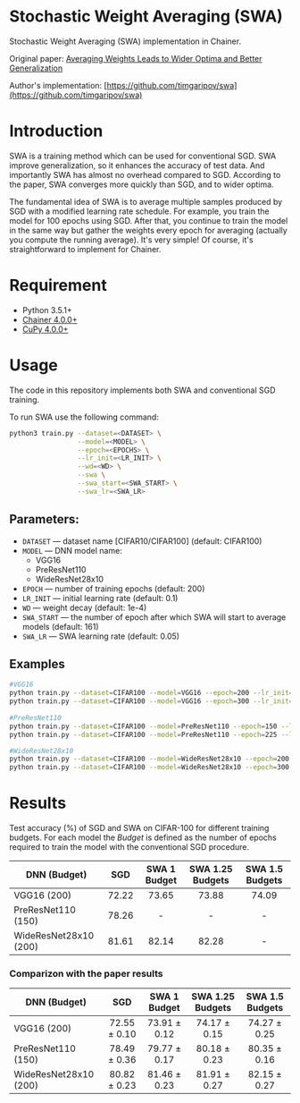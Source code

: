 # Stochastic Weight Averaging (SWA)
Stochastic Weight Averaging (SWA) implementation in Chainer.

Original paper: [Averaging Weights Leads to Wider Optima and Better Generalization](https://arxiv.org/abs/1803.05407)

Author's implementation: [https://github.com/timgaripov/swa](https://github.com/timgaripov/swa)

# Introduction

SWA is a training method which can be used for conventional SGD. SWA improve generalization, so it enhances the accuracy of test data. And importantly SWA has almost no overhead compared to SGD. According to the paper, SWA converges more quickly than SGD, and to wider optima.

The fundamental idea of SWA is to average multiple samples produced by SGD with a modified learning rate schedule. For example, you train the model for 100 epochs using SGD. After that, you continue to train the model in the same way but gather the weights every epoch for averaging (actually you compute the running average). It's very simple! Of course, it's straightforward to implement for Chainer.

# Requirement

- Python 3.5.1+
- [Chainer 4.0.0+](https://github.com/pfnet/chainer)
- [CuPy 4.0.0+](https://cupy.chainer.org/)

# Usage
The code in this repository implements both SWA and conventional SGD training.

To run SWA use the following command:

```bash
python3 train.py --dataset=<DATASET> \
                 --model=<MODEL> \
                 --epoch=<EPOCHS> \
                 --lr_init=<LR_INIT> \
                 --wd=<WD> \
                 --swa \
                 --swa_start=<SWA_START> \
                 --swa_lr=<SWA_LR>
```


## Parameters:

* ```DATASET``` &mdash; dataset name [CIFAR10/CIFAR100] (default: CIFAR100)
* ```MODEL``` &mdash; DNN model name:
    - VGG16
    - PreResNet110
    - WideResNet28x10
* ```EPOCH``` &mdash; number of training epochs (default: 200)
* ```LR_INIT``` &mdash; initial learning rate (default: 0.1)
* ```WD``` &mdash; weight decay (default: 1e-4)
* ```SWA_START``` &mdash; the number of epoch after which SWA will start to average models (default: 161)
* ```SWA_LR``` &mdash; SWA learning rate (default: 0.05)


## Examples

```bash
#VGG16
python train.py --dataset=CIFAR100 --model=VGG16 --epoch=200 --lr_init=0.05 --wd=5e-4 # SGD
python train.py --dataset=CIFAR100 --model=VGG16 --epoch=300 --lr_init=0.05 --wd=5e-4 --swa --swa_start=161 --swa_lr=0.01 # SWA 1.5 Budgets
 
#PreResNet110
python train.py --dataset=CIFAR100 --model=PreResNet110 --epoch=150 --lr_init=0.1 --wd=3e-4 # SGD 
python train.py --dataset=CIFAR100 --model=PreResNet110 --epoch=225 --lr_init=0.1 --wd=3e-4 --swa --swa_start=126 --swa_lr=0.05 # SWA 1.5 Budgets

#WideResNet28x10 
python train.py --dataset=CIFAR100 --model=WideResNet28x10 --epoch=200 --lr_init=0.1 --wd=5e-4 # SGD 
python train.py --dataset=CIFAR100 --model=WideResNet28x10 --epoch=300 --lr_init=0.1 --wd=5e-4 --swa --swa_start=161 --swa_lr=0.05 # SWA 1.5 Budgets
```

# Results

Test accuracy (%) of SGD and SWA on CIFAR-100 for different training budgets. 
For each model the _Budget_ is defined as the number of epochs required to train the model with the conventional SGD procedure.

| DNN (Budget)              |  SGD         | SWA 1 Budget | SWA 1.25 Budgets | SWA 1.5 Budgets |
| ------------------------- |:------------:|:------------:|:----------------:|:---------------:|
| VGG16 (200)               | 72.22 | 73.65 | 73.88     | 74.09    |
| PreResNet110 (150)        | 78.26 | - | -     | -    |
| WideResNet28x10 (200)     | 81.61 | 82.14 |  82.28   | -    |



### Comparizon with the paper results


| DNN (Budget)              |  SGD         | SWA 1 Budget | SWA 1.25 Budgets | SWA 1.5 Budgets |
| ------------------------- |:------------:|:------------:|:----------------:|:---------------:|
| VGG16 (200)               | 72.55 ± 0.10 | 73.91 ± 0.12 | 74.17 ± 0.15     | 74.27 ± 0.25    |
| PreResNet110 (150)        | 78.49 ± 0.36 | 79.77 ± 0.17 | 80.18 ± 0.23     | 80.35 ± 0.16    |
| WideResNet28x10 (200)     | 80.82 ± 0.23 | 81.46 ± 0.23 | 81.91 ± 0.27     | 82.15 ± 0.27    |

